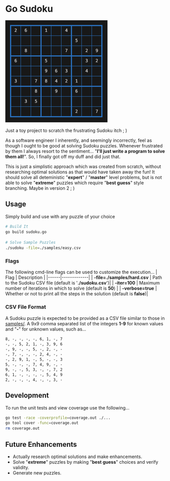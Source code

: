 # Go Sudoku 

<img src="sudoku-unsolved.png" alt="unsolved sudoku image" width="320"/>

Just a toy project to scratch the frustrating Sudoku itch ; )

As a software engineer I inherently, and seemingly incorrectly, feel as though I ought to be good at solving Sudoku puzzles.
Whenever frustrated by them I always resort to the sentiment... "__I'll just write a program to solve them all!__".
So, I finally got off my duff and did just that.

This is just a simplistic approach which was created from scratch, without researching optimal solutions as that would
have taken away the fun!  It should solve all deteministic "__expert__" / "__master__" level problems, but is not able to
solve "__extreme__" puzzles which require "__best guess__" style branching.   Maybe in version 2 ; )


## Usage
Simply build and use with any puzzle of your choice
```bash
# Build It
go build sudoku.go

# Solve Sample Puzzles
./sudoku -file=./samples/easy.csv
```

### Flags
The following cmd-line flags can be used to customize the execution...
| Flag | Description |
|------|-------------|
| **-file=./samples/hard.csv** | Path to the Sudoku CSV file (default is '**./sudoku.csv**')|
| **-iter=100** | Maximum number of iterations in which to solve (default is **50**) |
| **-verbose=true** | Whether or not to print all the steps in the solution (default is **false**)|

### CSV File Format
A Sudoku puzzle is expected to be provided as a CSV file similar to those in [samples/](./samples).
A 9x9 comma separated list of the integers **1-9** for known values and "**-**" for unknown values, such as...
```csv
8, -, -, -, -, 6, 1, -, 7
-, -, 5, 2, 1, -, 3, 9, 6
-, 9, -, -, 5, -, 2, -, -
-, 7, -, -, -, 2, 4, -, -
-, 2, 9, 1, -, 5, -, -, 3
5, -, -, -, 7, 4, 9, -, -
9, -, -, 5, 3, -, -, 7, 2
6, 1, -, -, -, -, 5, 4, 9
2, -, -, -, 4, -, -, 3, -
```

## Development
To run the unit tests and view coverage use the following...
```bash
go test -race -coverprofile=coverage.out ./...
go tool cover -func=coverage.out
rm coverage.out
```

## Future Enhancements
- Actually research optimal solutions and make enhancements.
- Solve "__extreme__" puzzles by making "__best guess__" choices and verify validity.
- Generate new puzzles.
